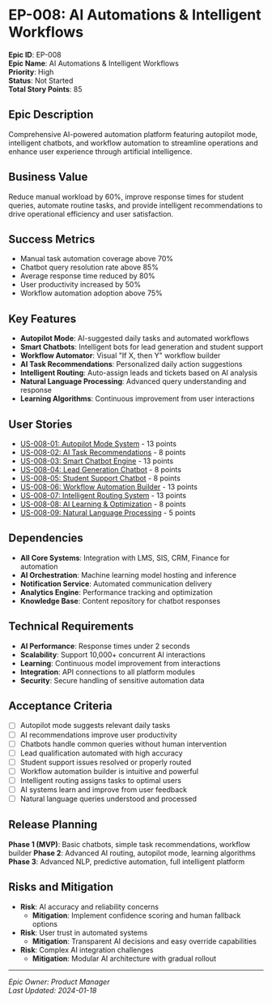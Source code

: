 # EP-008: AI Automations & Intelligent Workflows

**Epic ID**: EP-008  
**Epic Name**: AI Automations & Intelligent Workflows  
**Priority**: High  
**Status**: Not Started  
**Total Story Points**: 85  

## Epic Description

Comprehensive AI-powered automation platform featuring autopilot mode, intelligent chatbots, and workflow automation to streamline operations and enhance user experience through artificial intelligence.

## Business Value

Reduce manual workload by 60%, improve response times for student queries, automate routine tasks, and provide intelligent recommendations to drive operational efficiency and user satisfaction.

## Success Metrics

- Manual task automation coverage above 70%
- Chatbot query resolution rate above 85%
- Average response time reduced by 80%
- User productivity increased by 50%
- Workflow automation adoption above 75%

## Key Features

- **Autopilot Mode**: AI-suggested daily tasks and automated workflows
- **Smart Chatbots**: Intelligent bots for lead generation and student support
- **Workflow Automator**: Visual "If X, then Y" workflow builder
- **AI Task Recommendations**: Personalized daily action suggestions
- **Intelligent Routing**: Auto-assign leads and tickets based on AI analysis
- **Natural Language Processing**: Advanced query understanding and response
- **Learning Algorithms**: Continuous improvement from user interactions

## User Stories

- [US-008-01: Autopilot Mode System](../stories/US-008-01-Autopilot-Mode-System.md) - 13 points
- [US-008-02: AI Task Recommendations](../stories/US-008-02-AI-Task-Recommendations.md) - 8 points
- [US-008-03: Smart Chatbot Engine](../stories/US-008-03-Smart-Chatbot-Engine.md) - 13 points
- [US-008-04: Lead Generation Chatbot](../stories/US-008-04-Lead-Generation-Chatbot.md) - 8 points
- [US-008-05: Student Support Chatbot](../stories/US-008-05-Student-Support-Chatbot.md) - 8 points
- [US-008-06: Workflow Automation Builder](../stories/US-008-06-Workflow-Automation-Builder.md) - 13 points
- [US-008-07: Intelligent Routing System](../stories/US-008-07-Intelligent-Routing-System.md) - 13 points
- [US-008-08: AI Learning & Optimization](../stories/US-008-08-AI-Learning-Optimization.md) - 8 points
- [US-008-09: Natural Language Processing](../stories/US-008-09-Natural-Language-Processing.md) - 5 points

## Dependencies

- **All Core Systems**: Integration with LMS, SIS, CRM, Finance for automation
- **AI Orchestration**: Machine learning model hosting and inference
- **Notification Service**: Automated communication delivery
- **Analytics Engine**: Performance tracking and optimization
- **Knowledge Base**: Content repository for chatbot responses

## Technical Requirements

- **AI Performance**: Response times under 2 seconds
- **Scalability**: Support 10,000+ concurrent AI interactions
- **Learning**: Continuous model improvement from interactions
- **Integration**: API connections to all platform modules
- **Security**: Secure handling of sensitive automation data

## Acceptance Criteria

- [ ] Autopilot mode suggests relevant daily tasks
- [ ] AI recommendations improve user productivity
- [ ] Chatbots handle common queries without human intervention
- [ ] Lead qualification automated with high accuracy
- [ ] Student support issues resolved or properly routed
- [ ] Workflow automation builder is intuitive and powerful
- [ ] Intelligent routing assigns tasks to optimal users
- [ ] AI systems learn and improve from user feedback
- [ ] Natural language queries understood and processed

## Release Planning

**Phase 1 (MVP)**: Basic chatbots, simple task recommendations, workflow builder
**Phase 2**: Advanced AI routing, autopilot mode, learning algorithms
**Phase 3**: Advanced NLP, predictive automation, full intelligent platform

## Risks and Mitigation

- **Risk**: AI accuracy and reliability concerns
  - **Mitigation**: Implement confidence scoring and human fallback options
- **Risk**: User trust in automated systems
  - **Mitigation**: Transparent AI decisions and easy override capabilities
- **Risk**: Complex AI integration challenges
  - **Mitigation**: Modular AI architecture with gradual rollout

---

*Epic Owner: Product Manager*  
*Last Updated: 2024-01-18*